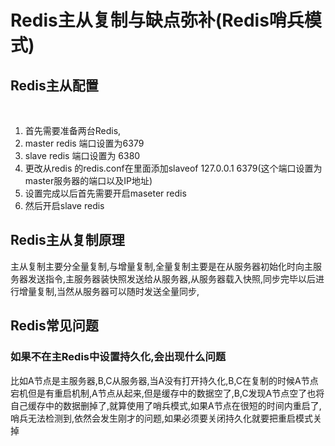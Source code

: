 # Redis主从复制与缺点弥补(Redis哨兵模式)



## 	Redis主从配置

​		

1. 首先需要准备两台Redis, 
2. master redis 端口设置为6379 
3. slave redis 端口设置为 6380
4. 更改从redis 的redis.conf在里面添加slaveof 127.0.0.1 6379(这个端口设置为master服务器的端口以及IP地址)
5. 设置完成以后首先需要开启maseter redis
6. 然后开启slave redis



## Redis主从复制原理

​			主从复制主要分全量复制,与增量复制,全量复制主要是在从服务器初始化时向主服务器发送指令,主服务器装快照发送给从服务器,从服务器载入快照,同步完毕以后进行增量复制,当然从服务器可以随时发送全量同步,



## Redis常见问题

### 	如果不在主Redis中设置持久化,会出现什么问题

​		比如A节点是主服务器,B,C从服务器,当A没有打开持久化,B,C在复制的时候A节点宕机但是有重启机制,A节点从起来,但是缓存中的数据空了,B,C发现A节点空了也将自己缓存中的数据删掉了,就算使用了哨兵模式,如果A节点在很短的时间内重启了,哨兵无法检测到,依然会发生刚才的问题,如果必须要关闭持久化就要把重启模式关掉



​			